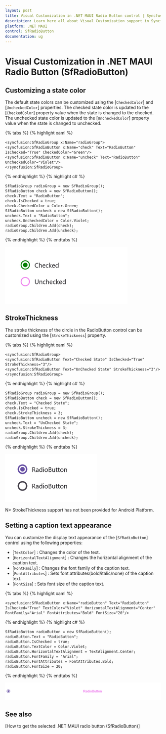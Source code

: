 ```yaml
---
layout: post
title: Visual Customization in .NET MAUI Radio Button control | Syncfusion
description: Learn here all about Visual Customization support in Syncfusion .NET MAUI Radio Button (SfRadioButton) control and more.
platform: .NET MAUI
control: SfRadioButton
documentation: ug 
---
```


# Visual Customization in .NET MAUI Radio Button (SfRadioButton)

## Customizing a state color

The default state colors can be customized using the [`CheckedColor`] and [`UncheckedColor`] properties. The checked state color is updated to the [`CheckedColor`] property value when the state is changed to the checked. The unchecked state color is updated to the [`UncheckedColor`] property value when the state is changed to unchecked.

{% tabs %}
{% highlight xaml %}

	<syncfusion:SfRadioGroup x:Name="radioGroup">
	<syncfusion:SfRadioButton x:Name="check" Text="RadioButton" IsChecked="True" CheckedColor="Green"/>
	<syncfusion:SfRadioButton x:Name="uncheck" Text="RadioButton" UncheckedColor="Violet"/>
	</syncfusion:SfRadioGroup>

{% endhighlight %}
{% highlight c# %}

	SfRadioGroup radioGroup = new SfRadioGroup();
	SfRadioButton check = new SfRadioButton();
	check.Text = "RadioButton";
	check.IsChecked = true;
	check.CheckedColor = Color.Green;
	SfRadioButton uncheck = new SfRadioButton();
	uncheck.Text = "RadioButton";
	uncheck.UncheckedColor = Color.Violet;
	radioGroup.Children.Add(check);
	radioGroup.Children.Add(uncheck);

{% endhighlight %}
{% endtabs %}

![CheckedColor and UncheckedColor in RadioButton](Images/VisualCustomization/radiostatecolor.png)

## StrokeThickness

The stroke thickness of the circle in the RadioButton control can be customized using the [`StrokeThickness`] property.  

{% tabs %}
{% highlight xaml %}

	<syncfusion:SfRadioGroup>
	<syncfusion:SfRadioButton Text="Checked State" IsChecked="True" StrokeThickness="3"/>
	<syncfusion:SfRadioButton Text="UnChecked State" StrokeThickness="3"/>
	</syncfusion:SfRadioGroup>

{% endhighlight %}
{% highlight c# %}

	SfRadioGroup radioGroup = new SfRadioGroup();
	SfRadioButton check = new SfRadioButton();
	check.Text = "Checked State";
	check.IsChecked = true;
	check.StrokeThickness = 3;
	SfRadioButton uncheck = new SfRadioButton();
	uncheck.Text = "UnChecked State";
	uncheck.StrokeThickness = 3;
	radioGroup.Children.Add(check);
	radioGroup.Children.Add(uncheck);

{% endhighlight %}
{% endtabs %}

![RadioButton StrokeThickness](Images/VisualCustomization/radiostrokethickness.png)

N> StrokeThickness support has not been provided for Android Platform.

## Setting a caption text appearance 

You can customize the display text appearance of the [`SfRadioButton`] control using the following properties:

* [`TextColor`] : Changes the color of the text.
* [`HorizontalTextAlignment`] : Changes the horizontal alignment of the caption text.
* [`FontFamily`] : Changes the font family of the caption text.
* [`FontAttributes`] : Sets font attributes(bold/italic/none) of the caption text.
* [`FontSize`] : Sets font size of the caption text.


{% tabs %}
{% highlight xaml %}

	<syncfusion:SfRadioButton x:Name="radioButton" Text="RadioButton" IsChecked="True" TextColor="Violet" HorizontalTextAlignment="Center" FontFamily="Arial" FontAttributes="Bold" FontSize="20"/>

{% endhighlight %}
{% highlight c# %}

	SfRadioButton radioButton = new SfRadioButton();
	radioButton.Text = "RadioButton";
	radioButton.IsChecked = true;
	radioButton.TextColor = Color.Violet;
	radioButton.HorizontalTextAlignment = TextAlignment.Center;
	radioButton.FontFamily = "Arial";
	radioButton.FontAttributes = FontAttributes.Bold;
	radioButton.FontSize = 20;

{% endhighlight %}
{% endtabs %}

![RadioButton TextAppereance](Images/VisualCustomization/radioappearance.png)

## See also

[How to get the selected .NET MAUI radio button (SfRadioButton)]
